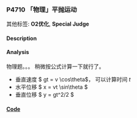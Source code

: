 ### P4710 「物理」平抛运动

其他标签: **O2优化**, **Special Judge**


#### Description

#### Analysis

物理题。。。 稍微按公式计算一下就行了。

- 垂直速度  $ gt = v \cos\theta$， 可以计算时间 $t$
- 水平位移  $ x = vt \sin\theta $
- 垂直位移  $ y = gt^2/2 $ 


#### [Code](../cpp/p4710.cpp)
